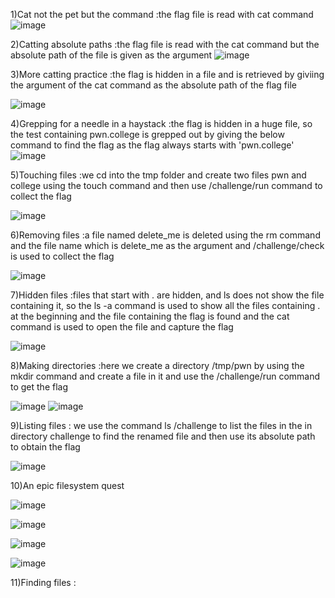 1)Cat not the pet but the command
:the flag file is read with cat command
![image](https://github.com/user-attachments/assets/7c3f4177-bf09-451e-a70d-70be1ada8e7b)

2)Catting absolute paths
:the flag file is read with the cat command but the absolute path of the file is given as the argument
![image](https://github.com/user-attachments/assets/72684e33-f1fb-426b-8e1f-be74e925a221)

3)More catting practice
:the flag is hidden in a file and is retrieved by giviing the argument of the cat command as the absolute path of the flag file

![image](https://github.com/user-attachments/assets/3f8dcd03-3d39-45d1-bded-9d8bbfb6c2aa)

4)Grepping for a needle in a haystack
:the flag is hidden in a huge file, so the test containing pwn.college is grepped out by giving the below command to find the flag as the flag always starts with 'pwn.college'
![image](https://github.com/user-attachments/assets/bc6132d5-6eb6-4cb1-822a-7da66dfb7fda)

5)Touching files
:we cd into the tmp folder and create two files pwn and college using the touch command and then use /challenge/run command to collect the flag

![image](https://github.com/user-attachments/assets/63f110a5-a7bb-49fe-a9e1-bdf0873e0bee)

6)Removing files
:a file named delete_me is deleted using the rm command and the file name which is delete_me as the argument and /challenge/check is used to collect the flag

![image](https://github.com/user-attachments/assets/30f45aa4-91c2-4d2f-b5c0-7875f12c776b)

7)Hidden files
:files that start with . are hidden, and ls does not show the file containing it, so the ls -a command is used to show all the files containing . at the beginning and the file containing the flag is found and the cat command is used to open the file and capture the flag

![image](https://github.com/user-attachments/assets/a33e3338-409e-4cc9-9cbe-6653de37a3fb)

8)Making directories
:here we create a directory /tmp/pwn by using the mkdir command and create a file in it and use the /challenge/run command to get the flag

![image](https://github.com/user-attachments/assets/7c565432-a97e-4b9b-bd81-f7525eddbe2c)
![image](https://github.com/user-attachments/assets/f2b23ebd-2f5c-4ecc-bd18-025dc365826b)

9)Listing files
: we use the command ls /challenge to list the files in the in directory challenge to find the renamed file and then use its absolute path to obtain the flag

![image](https://github.com/user-attachments/assets/5cb3e9a1-eb18-44f1-b221-8110d7dcc73b)

10)An epic filesystem quest


![image](https://github.com/user-attachments/assets/261aa037-dfa7-4df9-877b-086660d16b3a)

![image](https://github.com/user-attachments/assets/f2b98dbd-58a2-4f88-b164-aeb4be2a066f)

![image](https://github.com/user-attachments/assets/294be134-5042-4a5b-9d0b-5117f5a37233)

![image](https://github.com/user-attachments/assets/a63f2a73-f4f9-46a3-8bf2-d51fc48a6c07)

11)Finding files
: 














